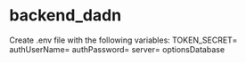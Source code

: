# backend_dadn
Create .env file with the following variables:
TOKEN_SECRET=
authUserName=
authPassword=
server=
optionsDatabase